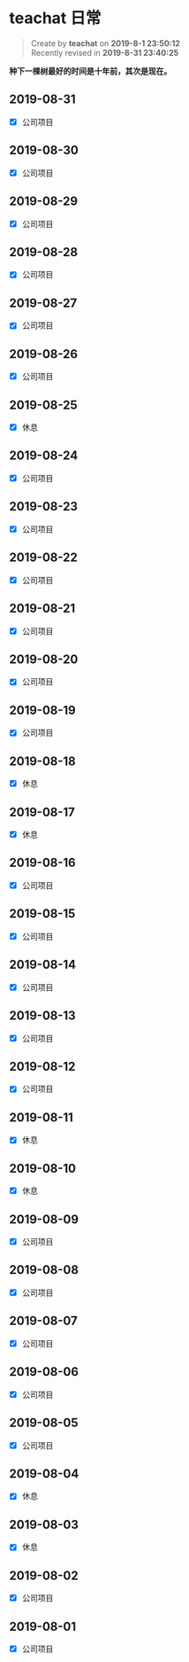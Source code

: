 # teachat 日常

> Create by **teachat** on **2019-8-1 23:50:12**  
> Recently revised in **2019-8-31 23:40:25**

**种下一棵树最好的时间是十年前，其次是现在。**

## 2019-08-31

- [x] 公司项目

## 2019-08-30

- [x] 公司项目

## 2019-08-29

- [x] 公司项目

## 2019-08-28

- [x] 公司项目

## 2019-08-27

- [x] 公司项目

## 2019-08-26

- [x] 公司项目

## 2019-08-25

- [x] 休息

## 2019-08-24

- [x] 公司项目

## 2019-08-23

- [x] 公司项目

## 2019-08-22

- [x] 公司项目

## 2019-08-21

- [x] 公司项目

## 2019-08-20

- [x] 公司项目

## 2019-08-19

- [x] 公司项目

## 2019-08-18

- [x] 休息

## 2019-08-17

- [x] 休息

## 2019-08-16

- [x] 公司项目

## 2019-08-15

- [x] 公司项目

## 2019-08-14

- [x] 公司项目

## 2019-08-13

- [x] 公司项目

## 2019-08-12

- [x] 公司项目

## 2019-08-11

- [x] 休息

## 2019-08-10

- [x] 休息

## 2019-08-09

- [x] 公司项目

## 2019-08-08

- [x] 公司项目

## 2019-08-07

- [x] 公司项目

## 2019-08-06

- [x] 公司项目

## 2019-08-05

- [x] 公司项目

## 2019-08-04

- [x] 休息

## 2019-08-03

- [x] 休息

## 2019-08-02

- [x] 公司项目

## 2019-08-01

- [x] 公司项目
